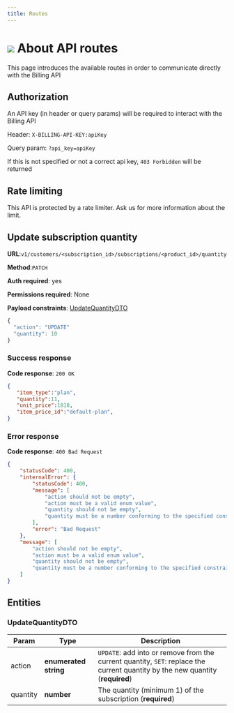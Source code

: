 ```yaml
---
title: Routes
---
```

<Block>

# ![](/assets/images/common/logo-condensed-sm.png) About API routes

This page introduces the available routes in order to communicate directly with the Billing API

</Block>

<Block>

## Authorization

An API key (in header or query params) will be required to interact with the Billing API

Header: `X-BILLING-API-KEY:apiKey`

Query param: `?api_key=apiKey`

If this is not specified or not a correct api key, `403 Forbidden` will be returned

## Rate limiting

This API is protected by a rate limiter. Ask us for more information about the limit.

</Block>

<Block>

## Update subscription quantity

**URL**:`v1/customers/<subscription_id>/subscriptions/<product_id>/quantity`

**Method**:`PATCH`

**Auth required**: yes

**Permissions required**: None

**Payload constraints**: [UpdateQuantityDTO](#updatequantitydto)

```js
{
  "action": "UPDATE"
  "quantity": 10
}
```

### Success response

**Code response**: `200 OK`

```json
{
   "item_type":"plan",
   "quantity":11,
   "unit_price":1818,
   "item_price_id":"default-plan",
}
```

### Error response

**Code response**: `400 Bad Request`

```json
{
    "statusCode": 400,
    "internalError": {
        "statusCode": 400,
        "message": [
            "action should not be empty",
            "action must be a valid enum value",
            "quantity should not be empty",
            "quantity must be a number conforming to the specified constraints"
        ],
        "error": "Bad Request"
    },
    "message": [
        "action should not be empty",
        "action must be a valid enum value",
        "quantity should not be empty",
        "quantity must be a number conforming to the specified constraints"
    ]
}
```


</Block>

## Entities

### UpdateQuantityDTO

| Param        | Type  | Description |
| ------------ | ----- | ----------- |
| action | **enumerated string** | `UPDATE`: add into or remove from the current quantity, `SET`: replace the current quantity by the new quantity (**required**) |
| quantity | **number** | The quantity (minimum 1) of the subscription (**required**) |